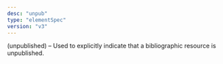 ```yaml
---
desc: "unpub"
type: "elementSpec"
version: "v3"
---
```


(unpublished) – Used to explicitly indicate that a bibliographic resource is
unpublished.